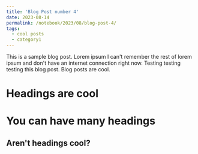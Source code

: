 ```yaml
---
title: 'Blog Post number 4'
date: 2023-08-14
permalink: /notebook/2023/08/blog-post-4/
tags:
  - cool posts
  - category1
---
```


This is a sample blog post. Lorem ipsum I can't remember the rest of lorem ipsum and don't have an internet connection right now. Testing testing testing this blog post. Blog posts are cool.

Headings are cool
======

You can have many headings
======

Aren't headings cool?
------